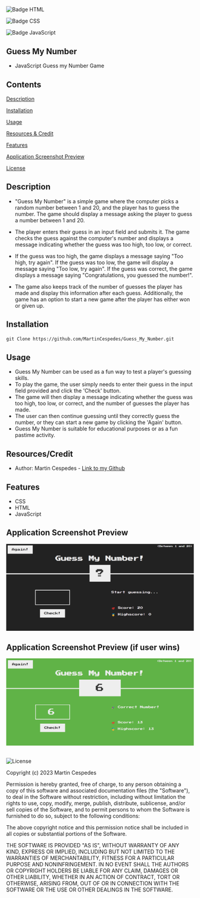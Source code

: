 ##
![Badge HTML](https://img.shields.io/badge/HTML5-E34F26?style=for-the-badge&logo=html5&logoColor=white)

![Badge CSS](https://img.shields.io/badge/CSS3-1572B6?style=for-the-badge&logo=css3&logoColor=white)

![Badge JavaScript](https://img.shields.io/badge/JavaScript-323330?style=for-the-badge&logo=javascript&logoColor=F7DF1E)

## Guess My Number

- JavaScript Guess my Number Game

## Contents

[Description](#description)

[Installation](#installation)

[Usage](#usage)

[Resources & Credit](#resourcescredit)

[Features](#features)

[Application Screenshot Preview](#application-screenshot-preview)

[License](#license)

## Description

- "Guess My Number"  is a simple game where the computer picks a random number between 1 and 20, and the player has to guess the number. The game should display a message asking the player to guess a number between 1 and 20.

- The player enters their guess in an input field and submits it. The game checks the guess against the computer's number and displays a message indicating whether the guess was too high, too low, or correct.

- If the guess was too high, the game displays a message saying "Too high, try again". If the guess was too low, the game will display a message saying "Too low, try again". If the guess was correct, the game displays a message saying "Congratulations, you guessed the number!".

- The game also keeps track of the number of guesses the player has made and display this information after each guess. Additionally, the game has an option to start a new game after the player has either won or given up.


## Installation

```md
git Clone https://github.com/MartinCespedes/Guess_My_Number.git
```

## Usage

- Guess My Number can be used as a fun way to test a player's guessing skills. 
- To play the game, the user simply needs to enter their guess in the input field provided and click the 'Check' button. 
- The game will then display a message indicating whether the guess was too high, too low, or correct, and the number of guesses the player has made. 
- The user can then continue guessing until they correctly guess the number, or they can start a new game by clicking the 'Again' button. 
- Guess My Number is suitable for educational purposes or as a fun pastime activity.

## Resources/Credit

- Author: Martin Cespedes - [Link to my Github](https://github.com/MartinCespedes)

## Features

- CSS
- HTML
- JavaScript

## Application Screenshot Preview 

![Preview-1](./images/Guess_My_Number_1.png)

## Application Screenshot Preview (if user wins)

![Preview-2](./images/Guess_My_Number_2.png)


##

![License](https://img.shields.io/badge/License-MIT-yellow.svg)

Copyright (c) 2023 Martin Cespedes

Permission is hereby granted, free of charge, to any person obtaining a copy
of this software and associated documentation files (the "Software"), to deal
in the Software without restriction, including without limitation the rights
to use, copy, modify, merge, publish, distribute, sublicense, and/or sell
copies of the Software, and to permit persons to whom the Software is
furnished to do so, subject to the following conditions:

The above copyright notice and this permission notice shall be included in all
copies or substantial portions of the Software.

THE SOFTWARE IS PROVIDED "AS IS", WITHOUT WARRANTY OF ANY KIND, EXPRESS OR
IMPLIED, INCLUDING BUT NOT LIMITED TO THE WARRANTIES OF MERCHANTABILITY,
FITNESS FOR A PARTICULAR PURPOSE AND NONINFRINGEMENT. IN NO EVENT SHALL THE
AUTHORS OR COPYRIGHT HOLDERS BE LIABLE FOR ANY CLAIM, DAMAGES OR OTHER
LIABILITY, WHETHER IN AN ACTION OF CONTRACT, TORT OR OTHERWISE, ARISING FROM,
OUT OF OR IN CONNECTION WITH THE SOFTWARE OR THE USE OR OTHER DEALINGS IN THE
SOFTWARE.

